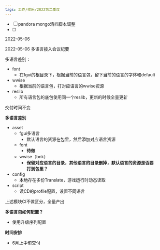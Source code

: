 ```yaml
---
tags: 工作/攸乐/2022第二季度
---
```



- [ ] pandora mongo清档脚本调整
- [ ]  









2022-05-06




2022-05-06 多语言接入会议纪要

多语言差别：
* font
    * 在fgui的根目录下，根据当前的语言包，留下当前的语言的字体和default
* wwise
    * 根据当前的语言包，打对应语言的wwise资源
* reslib
    * 所有语言包的底包使用同一个reslib，更新的时候全量更新


交付时间不变



**多语言差别**
* asset
    * fgui多语言
        * 默认语言的资源在包里，然后添加对应语言资源
    * font
        * **待做**
    * wwise（bnk）
        * **保留对应语言的目录，其他语言的目录删掉，默认语言的资源是否要打到包里？**
* config
    * 本地存在多份Translate，游戏运行时动态读取
* script
    * 读CD的profile配置，设置不同语言

上述模块CI不做区分，全量产出

**多语言包如何配置？**
* 使用升级序列配置

**时间安排**

* 6月上中旬交付




